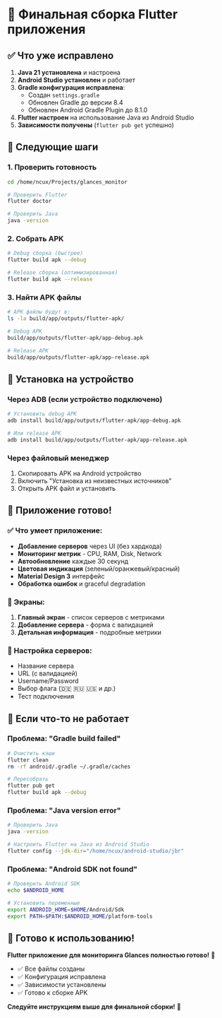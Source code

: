 # 🎯 Финальная сборка Flutter приложения

## ✅ Что уже исправлено

1. **Java 21 установлена** и настроена
2. **Android Studio установлен** и работает
3. **Gradle конфигурация исправлена**:
   - Создан `settings.gradle`
   - Обновлен Gradle до версии 8.4
   - Обновлен Android Gradle Plugin до 8.1.0
4. **Flutter настроен** на использование Java из Android Studio
5. **Зависимости получены** (`flutter pub get` успешно)

## 🚀 Следующие шаги

### 1. Проверить готовность
```bash
cd /home/ncux/Projects/glances_monitor

# Проверить Flutter
flutter doctor

# Проверить Java
java -version
```

### 2. Собрать APK
```bash
# Debug сборка (быстрее)
flutter build apk --debug

# Release сборка (оптимизированная)
flutter build apk --release
```

### 3. Найти APK файлы
```bash
# APK файлы будут в:
ls -la build/app/outputs/flutter-apk/

# Debug APK
build/app/outputs/flutter-apk/app-debug.apk

# Release APK  
build/app/outputs/flutter-apk/app-release.apk
```

## 📱 Установка на устройство

### Через ADB (если устройство подключено)
```bash
# Установить debug APK
adb install build/app/outputs/flutter-apk/app-debug.apk

# Или release APK
adb install build/app/outputs/flutter-apk/app-release.apk
```

### Через файловый менеджер
1. Скопировать APK на Android устройство
2. Включить "Установка из неизвестных источников"
3. Открыть APK файл и установить

## 🎉 Приложение готово!

### ✅ Что умеет приложение:
- **Добавление серверов** через UI (без хардкода)
- **Мониторинг метрик** - CPU, RAM, Disk, Network
- **Автообновление** каждые 30 секунд
- **Цветовая индикация** (зеленый/оранжевый/красный)
- **Material Design 3** интерфейс
- **Обработка ошибок** и graceful degradation

### 📱 Экраны:
1. **Главный экран** - список серверов с метриками
2. **Добавление сервера** - форма с валидацией
3. **Детальная информация** - подробные метрики

### 🔧 Настройка серверов:
- Название сервера
- URL (с валидацией)
- Username/Password
- Выбор флага (🇩🇪 🇷🇺 🇺🇸 и др.)
- Тест подключения

## 🚨 Если что-то не работает

### Проблема: "Gradle build failed"
```bash
# Очистить кэши
flutter clean
rm -rf android/.gradle ~/.gradle/caches

# Пересобрать
flutter pub get
flutter build apk --debug
```

### Проблема: "Java version error"
```bash
# Проверить Java
java -version

# Настроить Flutter на Java из Android Studio
flutter config --jdk-dir="/home/ncux/android-studio/jbr"
```

### Проблема: "Android SDK not found"
```bash
# Проверить Android SDK
echo $ANDROID_HOME

# Установить переменные
export ANDROID_HOME=$HOME/Android/Sdk
export PATH=$PATH:$ANDROID_HOME/platform-tools
```

## 🎯 Готово к использованию!

**Flutter приложение для мониторинга Glances полностью готово!** 🚀

- ✅ Все файлы созданы
- ✅ Конфигурация исправлена  
- ✅ Зависимости установлены
- ✅ Готово к сборке APK

**Следуйте инструкциям выше для финальной сборки!** 🎉
